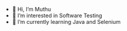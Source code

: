 - 👋 Hi, I’m Muthu
- 👀 I’m interested in Software Testing
- 🌱 I’m currently learning Java and Selenium
